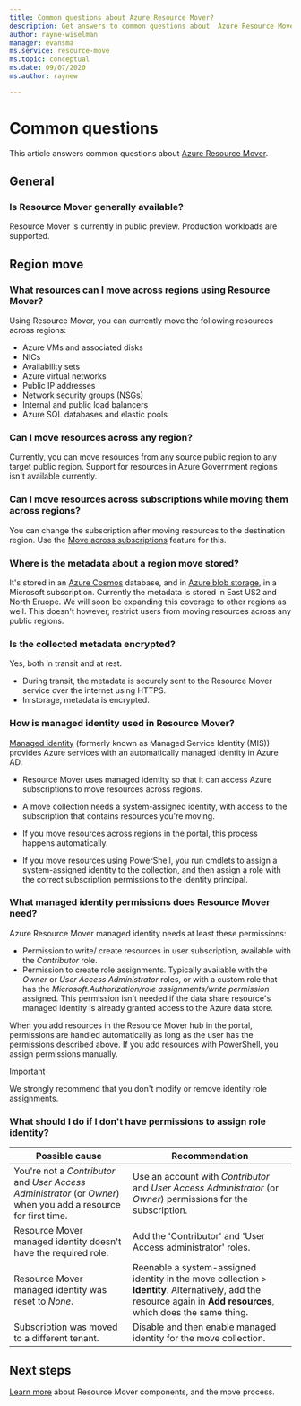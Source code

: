 ```yaml
---
title: Common questions about Azure Resource Mover?
description: Get answers to common questions about  Azure Resource Mover
author: rayne-wiselman
manager: evansma
ms.service: resource-move
ms.topic: conceptual
ms.date: 09/07/2020
ms.author: raynew

---
```


# Common questions

This article answers common questions about [Azure Resource Mover](overview.md).

## General

### Is Resource Mover generally available?

Resource Mover is currently in public preview. Production workloads are supported.

## Region move

### What resources can I move across regions using Resource Mover?

Using Resource Mover, you can currently move the following resources across regions:

- Azure VMs and associated disks
- NICs
- Availability sets 
- Azure virtual networks 
- Public IP addresses
- Network security groups (NSGs)
- Internal and public load balancers 
- Azure SQL databases and elastic pools

### Can I move resources across any region?

Currently, you can move resources from any source public region to any target public region. Support for resources in Azure Government regions isn't available currently. 

### Can I move resources across subscriptions while moving them across regions?

You can change the subscription after moving resources to the destination region. Use the [Move across subscriptions](https://go.microsoft.com/fwlink/?linkid=2141761) feature for this.

### Where is the metadata about a region move stored?

It's stored in an [Azure Cosmos](../cosmos-db/database-encryption-at-rest.md) database, and in [Azure blob storage](../storage/common/storage-service-encryption.md), in a Microsoft subscription. Currently the metadata is stored in East US2 and North Eruope. We will soon be expanding this coverage to other regions as well. This doesn't however, restrict users from moving resources across any public regions.

### Is the collected metadata encrypted?

Yes, both in transit and at rest.
- During transit, the metadata is securely sent to the Resource Mover service over the internet using HTTPS.
- In storage, metadata is encrypted.

### How is managed identity used in Resource Mover?

[Managed identity](../active-directory/managed-identities-azure-resources/overview.md) (formerly known as Managed Service Identity (MIS)) provides Azure services with an automatically managed identity in Azure AD.
- Resource Mover uses managed identity so that it can access Azure subscriptions to move resources across regions.
- A move collection needs a system-assigned identity, with access to the subscription that contains resources you're moving.

- If you move resources across regions in the portal, this process happens automatically.
- If you move resources using PowerShell, you run cmdlets to assign a system-assigned identity to the collection, and then assign a role with the correct subscription permissions to the identity principal. 

### What managed identity permissions does Resource Mover need?

Azure Resource Mover managed identity needs at least these permissions: 

- Permission to write/ create resources in user subscription, available with the *Contributor* role. 
- Permission to create role assignments. Typically available with the *Owner* or *User Access Administrator* roles, or with a custom role that has the *Microsoft.Authorization/role assignments/write permission* assigned. This permission isn't needed if the data share resource's managed identity is already granted access to the Azure data store. 
 
When you add resources in the Resource Mover hub in the portal, permissions are handled automatically as long as the user has the permissions described above. If you add resources with PowerShell, you assign permissions manually.

> [!IMPORTANT]
> We strongly recommend that you don't modify or remove identity role assignments. 

### What should I do if I don't have permissions to assign role identity?

**Possible cause** | **Recommendation**
--- | ---
You're not a *Contributor* and *User Access Administrator* (or *Owner*) when you add a resource for first time. | Use an account with *Contributor* and *User Access Administrator* (or *Owner*) permissions for the subscription.
Resource Mover managed identity doesn't have the required role. | Add the 'Contributor' and 'User Access administrator' roles.
Resource Mover managed identity was reset to *None*. | Reenable a system-assigned identity in the move collection > **Identity**. Alternatively, add the resource again in **Add resources**, which does the same thing.  
Subscription was moved to a different tenant. | Disable and then enable managed identity for the move collection.


## Next steps

[Learn more](about-move-process.md) about Resource Mover components, and the move process.
